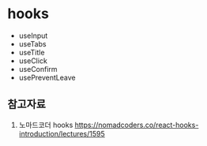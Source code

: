# hooks

- useInput
- useTabs
- useTitle
- useClick
- useConfirm
- usePreventLeave

## 참고자료

1. 노마드코더 hooks
   https://nomadcoders.co/react-hooks-introduction/lectures/1595
